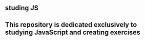 ## studing JS

## This repository is dedicated exclusively to studying JavaScript and creating exercises